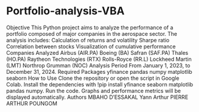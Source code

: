 # Portfolio-analysis-VBA
Objective
This Python project aims to analyze the performance of a portfolio composed of major companies in the aerospace sector. The analysis includes:
Calculation of returns and volatility
Sharpe ratio
Correlation between stocks
Visualization of cumulative performance
Companies Analyzed
Airbus (AIR.PA)
Boeing (BA)
Safran (SAF.PA)
Thales (HO.PA)
Raytheon Technologies (RTX)
Rolls-Royce (RR.L)
Lockheed Martin (LMT)
Northrop Grumman (NOC)
Analysis Period
From January 1, 2023, to December 31, 2024.
Required Packages
yfinance
pandas
numpy
matplotlib
seaborn
How to Use
Clone the repository or open the script in Google Colab.
Install the dependencies with !pip install yfinance seaborn matplotlib pandas numpy.
Run the code.
Graphs and performance metrics will be displayed automatically.
Authors
MBAHO D’ESSAKAL Yann Arthur
PIERRE ARTHUR POUNGOM

